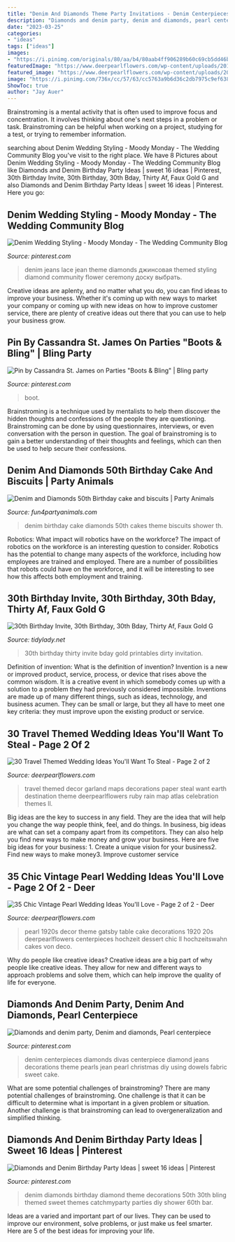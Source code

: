```yaml
---
title: "Denim And Diamonds Theme Party Invitations - Denim Centerpieces Diamonds Divas Centerpiece Diamond Jeans Decorations Theme Pearls Jean Pearl Christmas Diy Using Dowels Fabric Sweet Cake"
description: "Diamonds and denim party, denim and diamonds, pearl centerpiece"
date: "2023-03-25"
categories:
- "ideas"
tags: ["ideas"]
images:
- "https://i.pinimg.com/originals/80/aa/b4/80aab4ff906289b60c69cb5dd46bcebc.jpg"
featuredImage: "https://www.deerpearlflowers.com/wp-content/uploads/2015/04/Maps-Garland-for-destination-wedding-or-a-travel-themed-wedding.jpg"
featured_image: "https://www.deerpearlflowers.com/wp-content/uploads/2016/10/1920s-vintage-pearl-wedding-dessert-decor.jpg"
image: "https://i.pinimg.com/736x/cc/57/63/cc5763a9b6d36c2db7975c9ef638ede7--diamond-theme-diamond-party.jpg?b=t"
ShowToc: true
author: "Jay Auer"
---
```



Brainstroming is a mental activity that is often used to improve focus and concentration. It involves thinking about one's next steps in a problem or task. Brainstroming can be helpful when working on a project, studying for a test, or trying to remember information.

	

		
searching about Denim Wedding Styling - Moody Monday - The Wedding Community Blog you've visit to the right place. We have 8 Pictures about Denim Wedding Styling - Moody Monday - The Wedding Community Blog like Diamonds and Denim Birthday Party Ideas | sweet 16 ideas | Pinterest, 30th Birthday Invite, 30th Birthday, 30th Bday, Thirty Af, Faux Gold G and also Diamonds and Denim Birthday Party Ideas | sweet 16 ideas | Pinterest. Here you go:
		
    
## Denim Wedding Styling - Moody Monday - The Wedding Community Blog

<img loading=lazy src="https://i.pinimg.com/originals/86/56/f1/8656f1ac56cf4e7336f5031681d44fbf.jpg" onerror="this.onerror=null;this.src='https://tse1.mm.bing.net/th?id=OIP.z06FN45QeWH03jfext65zAHaKf&amp;pid=15.1';" alt="Denim Wedding Styling - Moody Monday - The Wedding Community Blog">

_Source: pinterest.com_

>denim jeans lace jean theme diamonds джинсовая themed styling diamond community flower ceremony доску выбрать. 

	

Creative ideas are aplenty, and no matter what you do, you can find ideas to improve your business. Whether it's coming up with new ways to market your company or coming up with new ideas on how to improve customer service, there are plenty of creative ideas out there that you can use to help your business grow.

    
## Pin By Cassandra St. James On Parties &quot;Boots &amp; Bling&quot; | Bling Party

<img loading=lazy src="https://i.pinimg.com/736x/65/16/ff/6516ff4809417e0ca88b235daede3e65.jpg" onerror="this.onerror=null;this.src='https://tse4.mm.bing.net/th?id=OIP.9NEsyCc3Qn-ZscsUmkYqPgHaLA&amp;pid=15.1';" alt="Pin by Cassandra St. James on Parties &quot;Boots &amp; Bling&quot; | Bling party">

_Source: pinterest.com_

>boot. 

	

Brainstroming is a technique used by mentalists to help them discover the hidden thoughts and confessions of the people they are questioning. Brainstroming can be done by using questionnaires, interviews, or even conversation with the person in question. The goal of brainstroming is to gain a better understanding of their thoughts and feelings, which can then be used to help secure their confessions.

    
## Denim And Diamonds 50th Birthday Cake And Biscuits | Party Animals

<img loading=lazy src="http://fun4partyanimals.com/wp-content/uploads/2017/06/50th-Birthday-cake-with-Denim-and-Diamonds-Theme-1.jpg" onerror="this.onerror=null;this.src='https://tse3.mm.bing.net/th?id=OIP.-kxMYh8gXR1n9uCNWr_VVQHaJ3&amp;pid=15.1';" alt="Denim and Diamonds 50th Birthday cake and biscuits | Party Animals">

_Source: fun4partyanimals.com_

>denim birthday cake diamonds 50th cakes theme biscuits shower th. 

	

Robotics: What impact will robotics have on the workforce?
The impact of robotics on the workforce is an interesting question to consider. Robotics has the potential to change many aspects of the workforce, including how employees are trained and employed. There are a number of possibilities that robots could have on the workforce, and it will be interesting to see how this affects both employment and training.

    
## 30th Birthday Invite, 30th Birthday, 30th Bday, Thirty Af, Faux Gold G

<img loading=lazy src="http://cdn.shopify.com/s/files/1/0010/9599/1332/products/il_fullxfull.1449103112_cufl_1200x1200.jpg?v=1573998667" onerror="this.onerror=null;this.src='https://tse4.mm.bing.net/th?id=OIP.x1627OOPyIlrIyDbWNX1iAHaHa&amp;pid=15.1';" alt="30th Birthday Invite, 30th Birthday, 30th Bday, Thirty Af, Faux Gold G">

_Source: tidylady.net_

>30th birthday thirty invite bday gold printables dirty invitation. 

	

Definition of invention: What is the definition of invention?
Invention is a new or improved product, service, process, or device that rises above the common wisdom. It is a creative event in which somebody comes up with a solution to a problem they had previously considered impossible.
Inventions are made up of many different things, such as ideas, technology, and business acumen. They can be small or large, but they all have to meet one key criteria: they must improve upon the existing product or service.

    
## 30 Travel Themed Wedding Ideas You&#039;ll Want To Steal - Page 2 Of 2

<img loading=lazy src="https://www.deerpearlflowers.com/wp-content/uploads/2015/04/Maps-Garland-for-destination-wedding-or-a-travel-themed-wedding.jpg" onerror="this.onerror=null;this.src='https://tse4.mm.bing.net/th?id=OIP.hnAtA5831jSVCZ2GcMBclQHaJ4&amp;pid=15.1';" alt="30 Travel Themed Wedding Ideas You&#039;ll Want To Steal - Page 2 of 2">

_Source: deerpearlflowers.com_

>travel themed decor garland maps decorations paper steal want earth destination theme deerpearlflowers ruby rain map atlas celebration themes ll. 

	

Big ideas are the key to success in any field. They are the idea that will help you change the way people think, feel, and do things. In business, big ideas are what can set a company apart from its competitors. They can also help you find new ways to make money and grow your business. Here are five big ideas for your business: 1. Create a unique vision for your business2. Find new ways to make money3. Improve customer service
    
## 35 Chic Vintage Pearl Wedding Ideas You&#039;ll Love - Page 2 Of 2 - Deer

<img loading=lazy src="https://www.deerpearlflowers.com/wp-content/uploads/2016/10/1920s-vintage-pearl-wedding-dessert-decor.jpg" onerror="this.onerror=null;this.src='https://tse4.mm.bing.net/th?id=OIP.E_VjvJlQz9XFd-9DlLPu0gHaLH&amp;pid=15.1';" alt="35 Chic Vintage Pearl Wedding Ideas You&#039;ll Love - Page 2 of 2 - Deer">

_Source: deerpearlflowers.com_

>pearl 1920s decor theme gatsby table cake decorations 1920 20s deerpearlflowers centerpieces hochzeit dessert chic ll hochzeitswahn cakes von deco. 

	

Why do people like creative ideas?
Creative ideas are a big part of why people like creative ideas. They allow for new and different ways to approach problems and solve them, which can help improve the quality of life for everyone.

    
## Diamonds And Denim Party, Denim And Diamonds, Pearl Centerpiece

<img loading=lazy src="https://i.pinimg.com/originals/80/aa/b4/80aab4ff906289b60c69cb5dd46bcebc.jpg" onerror="this.onerror=null;this.src='https://tse4.mm.bing.net/th?id=OIP.ubmwYERTlkLc7ES5DBrQDgAAAA&amp;pid=15.1';" alt="Diamonds and denim party, Denim and diamonds, Pearl centerpiece">

_Source: pinterest.com_

>denim centerpieces diamonds divas centerpiece diamond jeans decorations theme pearls jean pearl christmas diy using dowels fabric sweet cake. 

	

What are some potential challenges of brainstroming?
There are many potential challenges of brainstroming. One challenge is that it can be difficult to determine what is important in a given problem or situation. Another challenge is that brainstroming can lead to overgeneralization and simplified thinking.

    
## Diamonds And Denim Birthday Party Ideas | Sweet 16 Ideas | Pinterest

<img loading=lazy src="https://i.pinimg.com/736x/cc/57/63/cc5763a9b6d36c2db7975c9ef638ede7--diamond-theme-diamond-party.jpg?b=t" onerror="this.onerror=null;this.src='https://tse3.mm.bing.net/th?id=OIP.tkYWM3ErKa5T_XrrwDO_DAHaJ3&amp;pid=15.1';" alt="Diamonds and Denim Birthday Party Ideas | sweet 16 ideas | Pinterest">

_Source: pinterest.com_

>denim diamonds birthday diamond theme decorations 50th 30th bling themed sweet themes catchmyparty parties diy shower 60th bar. 

	

Ideas are a varied and important part of our lives. They can be used to improve our environment, solve problems, or just make us feel smarter. Here are 5 of the best ideas for improving your life.

